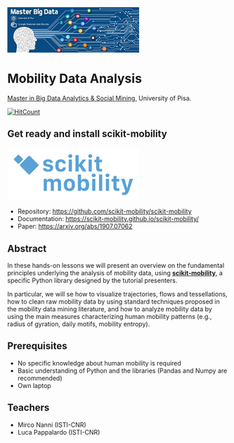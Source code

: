 <img src="masterSBD_logo.jpg" width=300/>

# Mobility Data Analysis
[Master in Big Data Analytics & Social Mining](https://masterbigdata.it/), University of Pisa.

[![HitCount](http://hits.dwyl.io/scikit-mobility/tutorials.svg)](http://hits.dwyl.io/scikit-mobility/tutorials)


## Get ready and install scikit-mobility

<img src="logo_skmob.png" width="300" />

- Repository: https://github.com/scikit-mobility/scikit-mobility
- Documentation: https://scikit-mobility.github.io/scikit-mobility/
- Paper: https://arxiv.org/abs/1907.07062


## Abstract
In these hands-on lessons we will present an overview on the fundamental principles underlying the analysis of mobility data, using **[scikit-mobility](https://github.com/scikit-mobility/scikit-mobility)**, a specific Python library designed by the tutorial presenters.

In particular, we will se how to visualize trajectories, flows and tessellations, how to clean raw mobility data by using standard techniques proposed in the mobility data mining literature, and how to analyze mobility data by using the main measures characterizing human mobility patterns (e.g., radius of gyration, daily motifs, mobility entropy).


## Prerequisites
- No specific knowledge about human mobility is required
- Basic understanding of Python and the libraries (Pandas and Numpy are recommended)
- Own laptop

## Teachers
- Mirco Nanni (ISTI-CNR)
- Luca Pappalardo (ISTI-CNR)

